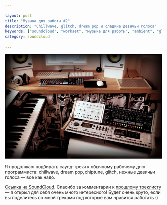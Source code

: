 ```yaml
---

layout: post
title: "Музыка для работы #2"
description: "Chillwave, glitch, dream pop и сладкие девичьи голоса"
keywords: ["soundcloud", "workset", "музыка для работы", "ambient", "glitch", "female vocal"]
category: soundcloud

---
```


![Музыка для работы](/assets/articles-assets/music/2.jpg)

Я продолжаю подбирать саунд-треки к обычному рабочему дню программиста:
chillwave, dream pop, chiptune, glitch, нежные девичьи голоса — все как надо.

<div id="player"></div>

<script>
  (function() {
      var script = document.createElement("script");
      
      script.type = "text/javascript";
      script.async = true;
      script.src = "//sd.toneden.io/production/toneden.loader.js"
      
      var entry = document.getElementsByTagName("script")[0];
      entry.parentNode.insertBefore(script, entry);
  }());
  
  ToneDenReady = window.ToneDenReady || [];
  ToneDenReady.push(function() {
      // Modify the dom and urls parameters to position
      // your player and select tracks/sets/artists to play.
      ToneDen.player.create({
          dom: '#player',
          urls: [
              'https://soundcloud.com/asheee/sets/workset-2'
          ],
          skin: 'aurora'
      });
  });
</script>


[Ссылка на SoundCloud][1]. Спасибо за комментарии к [прошлому треклисту][2] —
я открыл для себя очень много интересного! Будет очень круто, если вы поделитесь
со мной треками под которые вам нравится работать :)

[1]: https://soundcloud.com/asheee/sets/workset-2
[2]: /2014/05/05/sc-workset-1/
